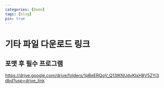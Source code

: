 ```yaml
---
categories: [Demo]
tags: [blog]
pin: true
---
```



# 기타 파일 다운로드 링크

## 포맷 후 필수 프로그램
https://drive.google.com/drive/folders/1pBeERQqV_Q13lKNUdvKIxH8V5ZYi3dbd?usp=drive_link


